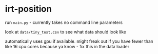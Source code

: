 # irt-position

run `main.py` - currently takes no command line parameters

look at `data/tiny_test.csv` to see what data should look like

automatically uses gpu if available. might freak out if you have fewer than like 16 cpu cores because ya know - fix this in the data loader
